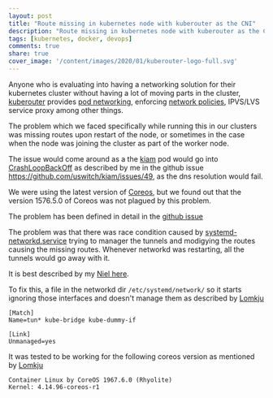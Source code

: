 ```yaml
---
layout: post
title: "Route missing in kubernetes node with kuberouter as the CNI"
description: "Route missing in kubernetes node with kuberouter as the CNI"
tags: [kubernetes, docker, devops]
comments: true
share: true
cover_image: '/content/images/2020/01/kuberouter-logo-full.svg'
---
```


Anyone who is evaluating into having a networking solution for their kubernetes cluster without having a lot of moving parts in the cluster, [kuberouter](https://www.kube-router.io/) provides [pod networking](https://kubernetes.io/docs/concepts/cluster-administration/networking/), enforcing [network policies](https://kubernetes.io/docs/concepts/services-networking/network-policies/), IPVS/LVS service proxy among other things.

The problem which we faced specifically while running this in our clusters was missing routes upon restart of the node, or sometimes in the case when the node was joining the cluster as part of the worker node.

The issue would come around as a the [kiam](https://github.com/uswitch/kiam) pod would go into [CrashLoopBackOff](https://stackoverflow.com/questions/44702715/kubernetes-pod-fails-with-crashloopbackoff) as described by me in the github issue https://github.com/uswitch/kiam/issues/49, as the dns resolution would fail.

We were using the latest version of [Coreos](http://coreos.com/), but we found out that the version 1576.5.0 of Coreos was not plagued by this problem.

The problem has been defined in detail in the [github issue](https://github.com/cloudnativelabs/kube-router/issues/370)

The problem was that there was race condition caused by [systemd-networkd.service](https://www.freedesktop.org/software/systemd/man/systemd-networkd.service.html) trying to manager the tunnels and modigying the routes causing the missing routes. Whenever networkd was  restarting, all the tunnels would go away with it.

It is best described by my [Niel here](https://github.com/cloudnativelabs/kube-router/issues/370#issuecomment-399850110).

To fix this, a file in the networkd dir `/etc/systemd/network/` so it starts ignoring those interfaces and doesn't manage them as described by [Lomkju](https://github.com/cloudnativelabs/kube-router/issues/370#issuecomment-463967949)

```
[Match]
Name=tun* kube-bridge kube-dummy-if

[Link]
Unmanaged=yes
```

It was tested to be working for the following coreos version as mentioned by [Lomkju](https://github.com/cloudnativelabs/kube-router/issues/370#issuecomment-463967949)

```
Container Linux by CoreOS 1967.6.0 (Rhyolite)
Kernel: 4.14.96-coreos-r1
```
